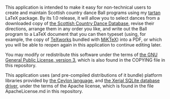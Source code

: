 This application is intended to make it easy for non-technical users to create
and maintain Scottish country dance Ball programs using my
[tartan](https://github.com/kingjon3377/tartan) LaTeX package. By its 1.0
release, it will allow you to select dances from a downloaded copy of [the
Scottish Country Dance Database](http://my.strathspey.org/dd/index/), revise
their directions, arrange them in any order you like, and write out the Ball
program to a LaTeX document that you can then typeset (using, for example, the
copy of [TeXworks](https://en.wikipedia.org/wiki/TeXworks) bundled with
[MiKTeX](https://miktex.org)) into a PDF, or which you will be able to reopen
again in this application to continue editing later.

You may modify or redistribute this software under the terms of [the GNU General
Public License, version 3](https://www.gnu.org/licenses/gpl-3.0.en.html), which
is also found in the COPYING file in this repository.

This application uses (and pre-compiled distributions of it bundle) platform
libraries provided by [the Ceylon language](https://ceylon-lang.org), and [the
Xerial SQLite database driver](https://github.com/xerial/sqlite-jdbc), under
the terms of the Apache license, which is found in the file ApacheLicense.md in
this repository.
